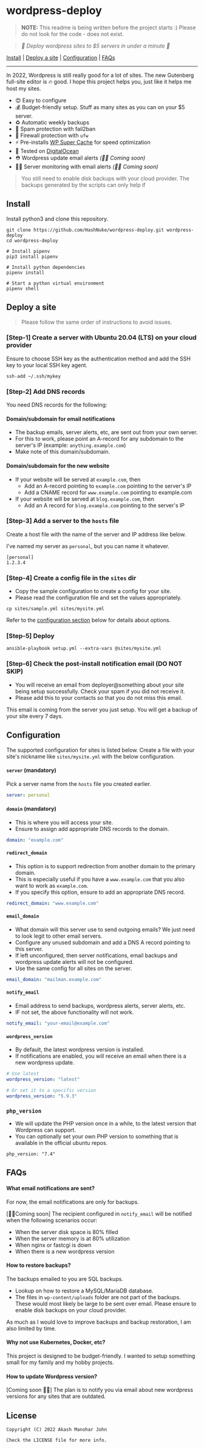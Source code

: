 # wordpress-deploy

> **NOTE:** This readme is being written before the project starts :) Please do not look for the code - does not exist.

> *🚀 Deploy wordpress sites to $5 servers in under a minute 🚀*

[Install](#install) | [Deploy a site](#deploy-a-site) | [Configuration](#configuration) | [FAQs](#faqs)

-----

In 2022, Wordpress is still really good for a lot of sites. The new Gutenberg full-site editor is 🔥 good. I hope this project helps you, just like it helps me host my sites.

* 😍 Easy to configure
* 💰 Budget-friendly setup. Stuff as many sites as you can on your $5 server.
* ♻️ Automatic weekly backups
* 🧯 Spam protection with fail2ban
* 💪 Firewall protection with `ufw`
* ⚡️ Pre-installs [WP Super Cache](https://wordpress.org/plugins/wp-super-cache/) for speed optimization
* 🧪 Tested on [DigitalOcean](https://www.digitalocean.com/)
* ⛑ Wordpress update email alerts *(👨‍💻 Coming soon)*
* 👮‍♀️ Server monitoring with email alerts *(👨‍💻 Coming soon)*

> You still need to enable disk backups with your cloud provider. The backups generated by the scripts can only help if 

## Install

Install python3 and clone this repository.

```
git clone https://github.com/HashNuke/wordpress-deploy.git wordpress-deploy
cd wordpress-deploy

# Install pipenv
pip3 install pipenv

# Install python dependencies
pipenv install

# Start a python virtual environment
pipenv shell
```

## Deploy a site

> Please follow the same order of instructions to avoid issues.

### [Step-1] Create a server with Ubuntu 20.04 (LTS) on your cloud provider

Ensure to choose SSH key as the authentication method and add the SSH key to your local SSH key agent.

```
ssh-add ~/.ssh/mykey
```

### [Step-2] Add DNS records

You need DNS records for the following:

#### Domain/subdomain for email notifications

* The backup emails, server alerts, etc, are sent out from your own server.
* For this to work, please point an A-record for any subdomain to the server's IP (example: `anything.example.com`)
* Make note of this domain/subdomain.

#### Domain/subdomain for the new website

* If your website will be served at `example.com`, then
  * Add an A-record pointing to `example.com` pointing to the server's IP
  * Add a CNAME record for `www.example.com` pointing to example.com
* If your website will be served at `blog.example.com`, then
  * Add an A record for `blog.example.com` pointing to the server's IP

### [Step-3] Add a server to the `hosts` file

Create a host file with the name of the server and IP address like below.

I've named my server as `personal`, but you can name it whatever.

```play
[personal]
1.2.3.4
```

### [Step-4] Create a config file in the `sites` dir

* Copy the sample configuration to create a config for your site.
* Please read the configuration file and set the values appropriately.

```
cp sites/sample.yml sites/mysite.yml
```

Refer to the [configuration section](#configuration) below for details about options.

### [Step-5] Deploy

```
ansible-playbook setup.yml --extra-vars @sites/mysite.yml
```

### [Step-6] Check the post-install notification email (DO NOT SKIP)

* You will receive an email from deployer@something about your site being setup successfully. Check your spam if you did not receive it.
* Please add this to your contacts so that you do not miss this email.

This email is coming from the server you just setup. You will get a backup of your site every 7 days.

## Configuration

The supported configuration for sites is listed below. Create a file with your site's nickname like `sites/mysite.yml` with the below configuration.

#### `server` (mandatory)

Pick a server name from the `hosts` file you created earlier.

```yaml
server: personal
```

#### `domain` (mandatory)

* This is where you will access your site.
* Ensure to assign add appropriate DNS records to the domain.

```yaml
domain: "example.com"
```

#### `redirect_domain`

* This option is to support redirection from another domain to the primary domain.
* This is especially useful if you have a `www.example.com` that you also want to work as `example.com`.
* If you specify this option, ensure to add an appropriate DNS record.

```yaml
redirect_domain: "www.example.com"
```

#### `email_domain`

* What domain will this server use to send outgoing emails? We just need to look legit to other email servers.
* Configure any unused subdomain and add a DNS A record pointing to this server.
* If left unconfigured, then server notifications, email backups and wordpress update alerts will not be configured.
* Use the same config for all sites on the server.

```yaml
email_domain: "mailman.example.com"
```

#### `notify_email`

* Email address to send backups, wordpress alerts, server alerts, etc.
* IF not set, the above functionality will not work.

```yaml
notify_email: "your-email@example.com"
```

#### `wordpress_version`

* By default, the latest wordpress version is installed.
* If notifications are enabled, you will receive an email when there is a new wordpress update.

```yaml
# Use latest
wordpress_version: "latest"

# Or set it to a specific version
wordpress_version: "5.9.3"
```

### `php_version`

* We will update the PHP version once in a while, to the latest version that Wordpress can support.
* You can optionally set your own PHP version to something that is available in the official ubuntu repos.

```
php_version: "7.4"
```

## FAQs

#### What email notifications are sent?

For now, the email notifications are only for backups.

[👨‍💻Coming soon] The recipient configured in `notify_email` will be notified when the following scenarios occur:
* When the server disk space is 80% filled
* When the server memory is at 80% utilization
* When nginx or fastcgi is down
* When there is a new wordpress version

#### How to restore backups?

The backups emailed to you are SQL backups.
* Lookup on how to restore a MySQL/MariaDB database.
* The files in `wp-content/uploads` folder are not part of the backups. These would most likely be large to be sent over email. Please ensure to enable disk backups on your cloud provider.

As much as I would love to improve backups and backup restoration, I am also limited by time.

#### Why not use Kubernetes, Docker, etc?

This project is designed to be budget-friendly. I wanted to setup something small for my family and my hobby projects.

#### How to update Wordpress version?

[Coming soon 👨‍💻] The plan is to notify you via email about new wordpress versions for any sites that are outdated.

## License

```
Copyright (C) 2022 Akash Manohar John

Check the LICENSE file for more info.
```
